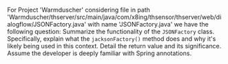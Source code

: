 For Project 'Warmduscher' considering file in path 'Warmduscher/thserver/src/main/java/com/x8ing/thsensor/thserver/web/dialogflow/JSONFactory.java' with name 'JSONFactory.java' we have the following question: 
Summarize the functionality of the `JSONFactory` class. Specifically, explain what the `jacksonFactory()` method does and why it's likely being used in this context. Detail the return value and its significance. Assume the developer is deeply familiar with Spring annotations.